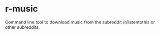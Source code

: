 # r-music
Command line tool to download music from the subreddit /r/listentothis or other subreddits.
